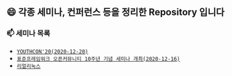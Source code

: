 ## :smile: 각종 세미나, 컨퍼런스 등을 정리한 Repository 입니다


### 📫 세미나 목록
  - [`YOUTHCON'20(2020-12-20)`]
  - [`표준프레임워크 오픈커뮤니티 10주년 기념 세미나 개최(2020-12-16)`]
  - [`리얼리눅스`]
  
  
  
  



[`YOUTHCON'20(2020-12-20)`]: https://www.notion.so/YOUTHCON-20-b8a935551bf7453e93394d03f00e9840
[`표준프레임워크 오픈커뮤니티 10주년 기념 세미나 개최(2020-12-16)`]: https://open.egovframe.org/oc/support/noticeItem.do?nttId=19936
[`리얼리눅스`]: https://event-us.kr/hcmY8AAlnJac/event/27555?utm_source=mail&utm_medium=e_remind&utm_campaign=webinar_remind&utm_content=eventname_btn

